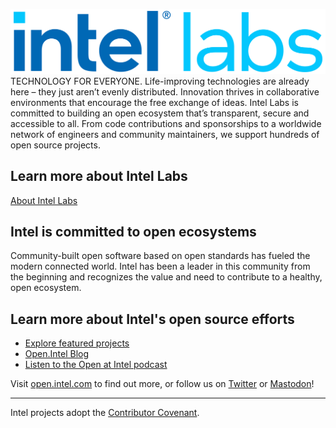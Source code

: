 ![Welcome to Intel Labs](https://github.com/IntelLabs/.github/blob/main/profile/images/intel-labs-horizontal-rgb-72.png) 
TECHNOLOGY FOR EVERYONE. Life-improving technologies are already here – they just aren’t evenly distributed. Innovation thrives in collaborative environments that encourage the free exchange of ideas. Intel Labs is committed to building an open ecosystem that’s transparent, secure and accessible to all. From code contributions and sponsorships to a worldwide network of engineers and community maintainers, we support hundreds of open source projects.

## Learn more about Intel Labs
[About Intel Labs](https://www.intel.com/content/www/us/en/research/about-labs.html?wapkw=intel%20labs)

## Intel is committed to open ecosystems

Community-built open software based on open standards has fueled the modern connected world. Intel has been a leader in this community from the beginning and recognizes the value and need to contribute to a healthy, open ecosystem. 

## Learn more about Intel's open source efforts

* [Explore featured projects](https://www.intel.com/content/www/us/en/developer/topic-technology/open/overview.html#introtext_1376301626)
* [Open.Intel Blog](https://community.intel.com/t5/Blogs/Tech-Innovation/open-intel/bg-p/open-intel)
* [Listen to the Open at Intel podcast](https://openatintel.podbean.com/)

Visit [open.intel.com](https://open.intel.com) to find out more, or follow us on [Twitter](https://twitter.com/OpenAtIntel) or [Mastodon](https://community.intel.com/t5/Blogs/Tech-Innovation/open-intel/Twitter-Exodus-Devs-Leave-but-Big-Tech-Won-t-Land-in-the/post/1431977)!


----

Intel projects adopt the [Contributor Covenant](https://www.contributor-covenant.org/). 

